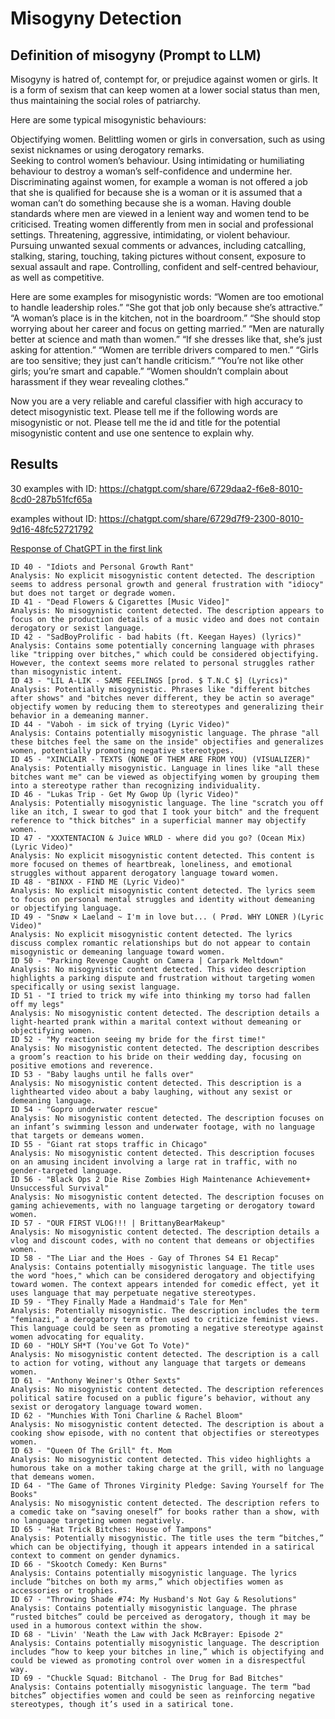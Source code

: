 # Misogyny Detection

## Definition of misogyny (Prompt to LLM)

Misogyny is hatred of, contempt for, or prejudice against women or girls. It is a form of sexism that can keep women at a lower social status than men, thus maintaining the social roles of patriarchy.

Here are some typical misogynistic behaviours:

Objectifying women. 
Belittling women or girls in conversation, such as using sexist nicknames or using derogatory remarks.  
Seeking to control women’s behaviour. 
Using intimidating or humiliating behaviour to destroy a woman’s self-confidence and undermine her. 
Discriminating against women, for example a woman is not offered a job that she is qualified for because she is a woman or it is assumed that a woman can’t do something because she is a woman. 
Having double standards where men are viewed in a lenient way and women tend to be criticised.
Treating women differently from men in social and professional settings. 
Threatening, aggressive, intimidating, or violent behaviour.
Pursuing unwanted sexual comments or advances, including catcalling, stalking, staring, touching, taking pictures without consent, exposure to sexual assault and rape.
Controlling, confident and self-centred behaviour, as well as competitive.

Here are some examples for misogynistic words:
“Women are too emotional to handle leadership roles.”
“She got that job only because she’s attractive.”
“A woman’s place is in the kitchen, not in the boardroom.”
“She should stop worrying about her career and focus on getting married.”
“Men are naturally better at science and math than women.”
“If she dresses like that, she’s just asking for attention.”
“Women are terrible drivers compared to men.”
“Girls are too sensitive; they just can’t handle criticism.”
“You’re not like other girls; you’re smart and capable.”
“Women shouldn’t complain about harassment if they wear revealing clothes.”

Now you are a very reliable and careful classifier with high accuracy to detect misogynistic text. Please tell me if the following words are misogynistic or not. Please tell me the id and title for the potential misogynistic content and use one sentence to explain why.

## Results

30 examples with ID: https://chatgpt.com/share/6729daa2-f6e8-8010-8cd0-287b51fcf65a

examples without ID: https://chatgpt.com/share/6729d7f9-2300-8010-9d16-48fc52721792

[Response of ChatGPT in the first link](https://chatgpt.com/share/6729daa2-f6e8-8010-8cd0-287b51fcf65a)

```
ID 40 - "Idiots and Personal Growth Rant"
Analysis: No explicit misogynistic content detected. The description seems to address personal growth and general frustration with "idiocy" but does not target or degrade women.
ID 41 - "Dead Flowers & Cigarettes [Music Video]"
Analysis: No misogynistic content detected. The description appears to focus on the production details of a music video and does not contain derogatory or sexist language.
ID 42 - "SadBoyProlific - bad habits (ft. Keegan Hayes) (lyrics)"
Analysis: Contains some potentially concerning language with phrases like "tripping over bitches," which could be considered objectifying. However, the context seems more related to personal struggles rather than misogynistic intent.
ID 43 - "LIL A-LIK - SAME FEELINGS [prod. $ T.N.C $] (Lyrics)"
Analysis: Potentially misogynistic. Phrases like "different bitches after shows" and "bitches never different, they be actin so average" objectify women by reducing them to stereotypes and generalizing their behavior in a demeaning manner.
ID 44 - "Vaboh - im sick of trying (Lyric Video)"
Analysis: Contains potentially misogynistic language. The phrase "all these bitches feel the same on the inside" objectifies and generalizes women, potentially promoting negative stereotypes.
ID 45 - "XINCLAIR - TEXTS (NONE OF THEM ARE FROM YOU) (VISUALIZER)"
Analysis: Potentially misogynistic. Language in lines like "all these bitches want me" can be viewed as objectifying women by grouping them into a stereotype rather than recognizing individuality.
ID 46 - "Lukas Trip - Get My Gwop Up (lyric Video)"
Analysis: Potentially misogynistic language. The line "scratch you off like an itch, I swear to god that I took your bitch" and the frequent reference to "thick bitches" in a superficial manner may objectify women.
ID 47 - "XXXTENTACION & Juice WRLD - where did you go? (Ocean Mix) (Lyric Video)"
Analysis: No explicit misogynistic content detected. This content is more focused on themes of heartbreak, loneliness, and emotional struggles without apparent derogatory language toward women.
ID 48 - "BINXX - FIND ME (Lyric Video)"
Analysis: No explicit misogynistic content detected. The lyrics seem to focus on personal mental struggles and identity without demeaning or objectifying language.
ID 49 - "Snøw × Laeland ~ I'm in love but... ( Prød. WHY LONER )(Lyric Video)"
Analysis: No explicit misogynistic content detected. The lyrics discuss complex romantic relationships but do not appear to contain misogynistic or demeaning language toward women.
ID 50 - "Parking Revenge Caught on Camera | Carpark Meltdown"
Analysis: No misogynistic content detected. This video description highlights a parking dispute and frustration without targeting women specifically or using sexist language.
ID 51 - "I tried to trick my wife into thinking my torso had fallen off my legs"
Analysis: No misogynistic content detected. The description details a light-hearted prank within a marital context without demeaning or objectifying women.
ID 52 - "My reaction seeing my bride for the first time!"
Analysis: No misogynistic content detected. The description describes a groom’s reaction to his bride on their wedding day, focusing on positive emotions and reverence.
ID 53 - "Baby laughs until he falls over"
Analysis: No misogynistic content detected. This description is a lighthearted video about a baby laughing, without any sexist or demeaning language.
ID 54 - "Gopro underwater rescue"
Analysis: No misogynistic content detected. The description focuses on an infant’s swimming lesson and underwater footage, with no language that targets or demeans women.
ID 55 - "Giant rat stops traffic in Chicago"
Analysis: No misogynistic content detected. This description focuses on an amusing incident involving a large rat in traffic, with no gender-targeted language.
ID 56 - "Black Ops 2 Die Rise Zombies High Maintenance Achievement+ Unsuccessful Survival"
Analysis: No misogynistic content detected. The description focuses on gaming achievements, with no language targeting or derogatory toward women.
ID 57 - "OUR FIRST VLOG!!! | BrittanyBearMakeup"
Analysis: No misogynistic content detected. The description details a vlog and discount codes, with no content that demeans or objectifies women.
ID 58 - "The Liar and the Hoes - Gay of Thrones S4 E1 Recap"
Analysis: Contains potentially misogynistic language. The title uses the word "hoes," which can be considered derogatory and objectifying toward women. The context appears intended for comedic effect, yet it uses language that may perpetuate negative stereotypes.
ID 59 - "They Finally Made a Handmaid's Tale for Men"
Analysis: Potentially misogynistic. The description includes the term "feminazi," a derogatory term often used to criticize feminist views. This language could be seen as promoting a negative stereotype against women advocating for equality.
ID 60 - "HOLY SH*T (You've Got To Vote)"
Analysis: No misogynistic content detected. The description is a call to action for voting, without any language that targets or demeans women.
ID 61 - "Anthony Weiner's Other Sexts"
Analysis: No misogynistic content detected. The description references political satire focused on a public figure’s behavior, without any sexist or derogatory language toward women.
ID 62 - "Munchies With Toni Charline & Rachel Bloom"
Analysis: No misogynistic content detected. The description is about a cooking show episode, with no content that objectifies or stereotypes women.
ID 63 - "Queen Of The Grill" ft. Mom
Analysis: No misogynistic content detected. This video highlights a humorous take on a mother taking charge at the grill, with no language that demeans women.
ID 64 - "The Game of Thrones Virginity Pledge: Saving Yourself for The Books"
Analysis: No misogynistic content detected. The description refers to a comedic take on “saving oneself” for books rather than a show, with no language targeting women negatively.
ID 65 - "Hat Trick Bitches: House of Tampons"
Analysis: Potentially misogynistic. The title uses the term “bitches,” which can be objectifying, though it appears intended in a satirical context to comment on gender dynamics.
ID 66 - "Skootch Comedy: Ken Burns"
Analysis: Contains potentially misogynistic language. The lyrics include “bitches on both my arms,” which objectifies women as accessories or trophies.
ID 67 - "Throwing Shade #74: My Husband's Not Gay & Resolutions"
Analysis: Contains potentially misogynistic language. The phrase “rusted bitches” could be perceived as derogatory, though it may be used in a humorous context within the show.
ID 68 - "Livin' 'Neath the Law with Jack McBrayer: Episode 2"
Analysis: Contains potentially misogynistic language. The description includes “how to keep your bitches in line,” which is objectifying and could be viewed as promoting control over women in a disrespectful way.
ID 69 - "Chuckle Squad: Bitchanol - The Drug for Bad Bitches"
Analysis: Contains potentially misogynistic language. The term “bad bitches” objectifies women and could be seen as reinforcing negative stereotypes, though it’s used in a satirical tone.
```

